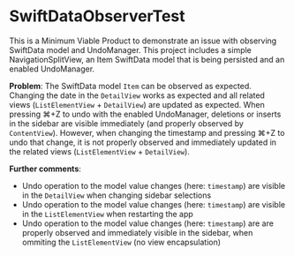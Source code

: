 # SwiftDataObserverTest

This is a Minimum Viable Product to demonstrate an issue with observing SwiftData model and UndoManager. This project includes a simple NavigationSplitView, an Item SwiftData model that is being persisted and an enabled UndoManager.

**Problem**: The SwiftData model `Item` can be observed as expected. Changing the date in the `DetailView` works as expected and all related views (`ListElementView` + `DetailView`) are updated as expected. When pressing ⌘+Z to undo with the enabled UndoManager, deletions or inserts in the sidebar are visible immediately (and properly observed by `ContentView`). However, when changing the timestamp and pressing ⌘+Z to undo that change, it is not properly observed and immediately updated in the related views (`ListElementView` + `DetailView`).

**Further comments**:
- Undo operation to the model value changes (here: `timestamp`) are visible in the `DetailView` when changing sidebar selections
- Undo operation to the model value changes (here: `timestamp`) are visible in the `ListElementView` when restarting the app
- Undo operation to the model value changes (here: `timestamp`) are are properly observed and immediately visible in the sidebar, when ommiting the `ListElementView` (no view encapsulation)
